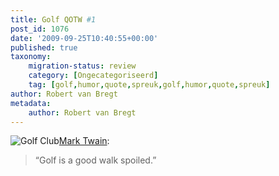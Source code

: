 ```yaml
---
title: Golf QOTW #1
post_id: 1076
date: '2009-09-25T10:40:55+00:00'
published: true
taxonomy:
    migration-status: review
    category: [Ongecategoriseerd]
    tag: [golf,humor,quote,spreuk,golf,humor,quote,spreuk]
author: Robert van Bregt
metadata:
    author: Robert van Bregt
---
```

![Golf Club](/wp-content/uploads/2009/08/golf-club.jpg?w=150 "Golf Club")[Mark Twain](http://nl.wikipedia.org/wiki/Mark_Twain):

> “Golf is a good walk spoiled.”